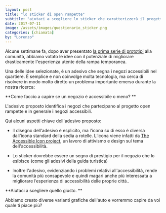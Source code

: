 ```yaml
---
layout: post
title: "lo sticker di open rampette"
subtitle: "aiutaci a scegliere lo sticker che caratterizzerà il progetto"
date: 2017-07-11
image: /assets/images/questionario_sticker.png
categories: [chiamata]
by: "Lorenzo"
---
```

Alcune settimane fa, dopo aver presentato [la prima serie di prototipi](https://edgeryders.eu/en/open-rampette-the-call-here-come-the-prototypes-21-05-2017) alla comunità, abbiamo votato le idee con il potenziale di migliorare drasticamente l'esperienza utente della rampa temporanea.

Una delle idee selezionate, è un adesivo che segna i negozi accessibili nel quartiere.
È semplice e non coinvolge molta tecnologia,  ma cerca di risolvere in modo molto diretto un problema importante emerso durante la nostra ricerca:

**Come faccio a capire se un negozio è accessibile o meno?
**

L'adesivo proposto identifica i negozi che partecipano al progetto open rampette e in generale i negozi accessibili.

Qui alcuni aspetti chiave dell'adesivo proposto:

- Il disegno dell'adesivo è esplicito, ma l'icona su di esso è diversa dall’icona standard della sedia a rotelle. L’icona viene infatti da [The Accessible Icon project](http://accessibleicon.org/), un lavoro di attivismo e design sul tema dell'accessibilità.

- Lo sticker dovrebbe essere un segno di prestigio per il negozio che lo esibisce (come gli adesivi della guida turistica)

- Inoltre l'adesivo, evidenziando i problemi relativi all'accessibilità, rende la comunità più consapevole e quindi magari anche più interessata a migliorare l’esperienza di accessibilità delle proprie città..

**Aiutaci a scegliere quello giusto.
**

Abbiamo creato diverse varianti grafiche dell'auto e vorremmo capire da voi quale ti piace più?
